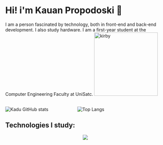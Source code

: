 # Hi! i'm Kauan Propodoski 👋

<div style="display:inline-block">                
I am a person fascinated by technology, both in front-end and back-end development. I also study hardware. I am a first-year student at the Computer Engineering Faculty at UniSatc.
<img align="rigth" alt="kirby" src="https://cdn.wikirby.com/thumb/1/10/KRtDLD_Sleep.png/1200px-KRtDLD_Sleep.png" width="200px" heitgh="200px" /><br/>
<div/><br/>

![Kadu GitHub stats](https://github-readme-stats.vercel.app/api?username=KaduTroloski&show_icons=true&theme=synthwave) &ensp; &ensp; &ensp; &ensp; &ensp; &ensp; &ensp; &ensp; ![Top Langs](https://github-readme-stats.vercel.app/api/top-langs/?username=KaduTroloski)

## Technologies I study:
<p align="center">
  <a href="https://skillicons.dev">
    <img src="https://skillicons.dev/icons?i=git,html,css,ts,postgres,react,nodejs,unity,docker,tailwind,firebase,nextjs,threejs,sass,dynamodb&perline=5" />
  </a>
</p>

